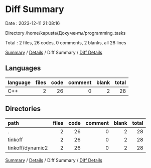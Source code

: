 # Diff Summary

Date : 2023-12-11 21:08:16

Directory /home/kapusta/Документы/programming_tasks

Total : 2 files,  26 codes, 0 comments, 2 blanks, all 28 lines

[Summary](results.md) / [Details](details.md) / Diff Summary / [Diff Details](diff-details.md)

## Languages
| language | files | code | comment | blank | total |
| :--- | ---: | ---: | ---: | ---: | ---: |
| C++ | 2 | 26 | 0 | 2 | 28 |

## Directories
| path | files | code | comment | blank | total |
| :--- | ---: | ---: | ---: | ---: | ---: |
| . | 2 | 26 | 0 | 2 | 28 |
| tinkoff | 2 | 26 | 0 | 2 | 28 |
| tinkoff/dynamic2 | 2 | 26 | 0 | 2 | 28 |

[Summary](results.md) / [Details](details.md) / Diff Summary / [Diff Details](diff-details.md)